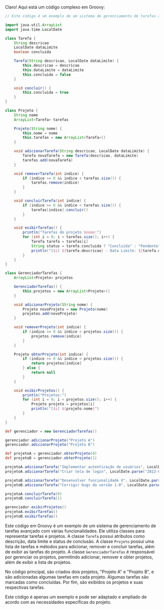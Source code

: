 Claro! Aqui está um código complexo em Groovy:

```groovy
// Este código é um exemplo de um sistema de gerenciamento de tarefas avançado com várias funcionalidades.

import java.util.ArrayList
import java.time.LocalDate

class Tarefa {
    String descricao
    LocalDate dataLimite
    boolean concluida

    Tarefa(String descricao, LocalDate dataLimite) {
        this.descricao = descricao
        this.dataLimite = dataLimite
        this.concluida = false
    }

    void concluir() {
        this.concluida = true
    }
}

class Projeto {
    String nome
    ArrayList<Tarefa> tarefas

    Projeto(String nome) {
        this.nome = nome
        this.tarefas = new ArrayList<Tarefa>()
    }

    void adicionarTarefa(String descricao, LocalDate dataLimite) {
        Tarefa novaTarefa = new Tarefa(descricao, dataLimite)
        tarefas.add(novaTarefa)
    }

    void removerTarefa(int indice) {
        if (indice >= 0 && indice < tarefas.size()) {
            tarefas.remove(indice)
        }
    }

    void concluirTarefa(int indice) {
        if (indice >= 0 && indice < tarefas.size()) {
            tarefas[indice].concluir()
        }
    }

    void exibirTarefas() {
        println("Tarefas do projeto $nome:")
        for (int i = 0; i < tarefas.size(); i++) {
            Tarefa tarefa = tarefas[i]
            String status = tarefa.concluida ? "Concluída" : "Pendente"
            println("[$i] ${tarefa.descricao} - Data Limite: ${tarefa.dataLimite} - Status: $status")
        }
    }
}

class GerenciadorTarefas {
    ArrayList<Projeto> projetos

    GerenciadorTarefas() {
        this.projetos = new ArrayList<Projeto>()
    }

    void adicionarProjeto(String nome) {
        Projeto novoProjeto = new Projeto(nome)
        projetos.add(novoProjeto)
    }

    void removerProjeto(int indice) {
        if (indice >= 0 && indice < projetos.size()) {
            projetos.remove(indice)
        }
    }

    Projeto obterProjeto(int indice) {
        if (indice >= 0 && indice < projetos.size()) {
            return projetos[indice]
        } else {
            return null
        }
    }

    void exibirProjetos() {
        println("Projetos:")
        for (int i = 0; i < projetos.size(); i++) {
            Projeto projeto = projetos[i]
            println("[$i] ${projeto.nome}")
        }
    }
}

def gerenciador = new GerenciadorTarefas()

gerenciador.adicionarProjeto("Projeto A")
gerenciador.adicionarProjeto("Projeto B")

def projetoA = gerenciador.obterProjeto(0)
def projetoB = gerenciador.obterProjeto(1)

projetoA.adicionarTarefa("Implementar autenticação de usuários", LocalDate.parse("2022-01-31"))
projetoA.adicionarTarefa("Criar tela de login", LocalDate.parse("2022-01-15"))

projetoB.adicionarTarefa("Desenvolver funcionalidade X", LocalDate.parse("2022-02-28"))
projetoB.adicionarTarefa("Corrigir bugs da versão 1.0", LocalDate.parse("2022-02-15"))

projetoA.concluirTarefa(0)
projetoB.concluirTarefa(1)

gerenciador.exibirProjetos()
projetoA.exibirTarefas()
projetoB.exibirTarefas()
```

Este código em Groovy é um exemplo de um sistema de gerenciamento de tarefas avançado com várias funcionalidades. Ele utiliza classes para representar tarefas e projetos. A classe `Tarefa` possui atributos como descrição, data limite e status de conclusão. A classe `Projeto` possui uma lista de tarefas e métodos para adicionar, remover e concluir tarefas, além de exibir as tarefas do projeto. A classe `GerenciadorTarefas` é responsável por gerenciar os projetos, permitindo adicionar, remover e obter projetos, além de exibir a lista de projetos.

No código principal, são criados dois projetos, "Projeto A" e "Projeto B", e são adicionadas algumas tarefas em cada projeto. Algumas tarefas são marcadas como concluídas. Por fim, são exibidos os projetos e suas respectivas tarefas.

Este código é apenas um exemplo e pode ser adaptado e ampliado de acordo com as necessidades específicas do projeto.